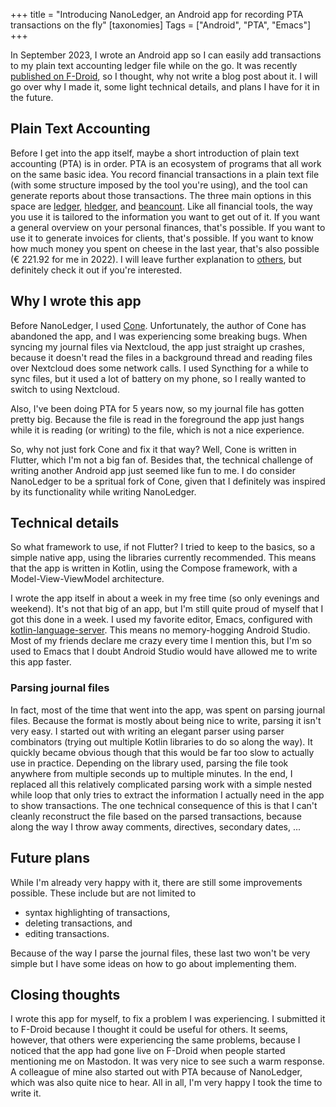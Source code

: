 +++
title = "Introducing NanoLedger, an Android app for recording PTA transactions on the fly"
[taxonomies]
Tags = ["Android", "PTA", "Emacs"]
+++

In September 2023, I wrote an Android app so I can easily add transactions to my plain text accounting ledger file while on the go.
It was recently [published on F-Droid](https://f-droid.org/en/packages/be.chvp.nanoledger/), so I thought, why not write a blog post about it.
I will go over why I made it, some light technical details, and plans I have for it in the future.

<!-- more -->

## Plain Text Accounting

Before I get into the app itself, maybe a short introduction of plain text accounting (PTA) is in order.
PTA is an ecosystem of programs that all work on the same basic idea.
You record financial transactions in a plain text file (with some structure imposed by the tool you're using), and the tool can generate reports about those transactions.
The three main options in this space are [ledger](https://www.ledger-cli.org/), [hledger](https://hledger.org/), and [beancount](https://beancount.github.io/).
Like all financial tools, the way you use it is tailored to the information you want to get out of it.
If you want a general overview on your personal finances, that's possible.
If you want to use it to generate invoices for clients, that's possible.
If you want to know how much money you spent on cheese in the last year, that's also possible (€ 221.92 for me in 2022).
I will leave further explanation to [others](https://plaintextaccounting.org/), but definitely check it out if you're interested.

## Why I wrote this app

Before NanoLedger, I used [Cone](https://github.com/bradyt/cone).
Unfortunately, the author of Cone has abandoned the app, and I was experiencing some breaking bugs.
When syncing my journal files via Nextcloud, the app just straight up crashes, because it doesn't read the files in a background thread and reading files over Nextcloud does some network calls.
I used Syncthing for a while to sync files, but it used a lot of battery on my phone, so I really wanted to switch to using Nextcloud.

Also, I've been doing PTA for 5 years now, so my journal file has gotten pretty big.
Because the file is read in the foreground the app just hangs while it is reading (or writing) to the file, which is not a nice experience.

So, why not just fork Cone and fix it that way?
Well, Cone is written in Flutter, which I'm not a big fan of.
Besides that, the technical challenge of writing another Android app just seemed like fun to me.
I do consider NanoLedger to be a spritual fork of Cone, given that I definitely was inspired by its functionality while writing NanoLedger.

## Technical details

So what framework to use, if not Flutter?
I tried to keep to the basics, so a simple native app, using the libraries currently recommended.
This means that the app is written in Kotlin, using the Compose framework, with a Model-View-ViewModel architecture.

I wrote the app itself in about a week in my free time (so only evenings and weekend).
It's not that big of an app, but I'm still quite proud of myself that I got this done in a week.
I used my favorite editor, Emacs, configured with [kotlin-language-server](https://github.com/fwcd/kotlin-language-server).
This means no memory-hogging Android Studio.
Most of my friends declare me crazy every time I mention this, but I'm so used to Emacs that I doubt Android Studio would have allowed me to write this app faster.

### Parsing journal files

In fact, most of the time that went into the app, was spent on parsing journal files.
Because the format is mostly about being nice to write, parsing it isn't very easy.
I started out with writing an elegant parser using parser combinators (trying out multiple Kotlin libraries to do so along the way).
It quickly became obvious though that this would be far too slow to actually use in practice.
Depending on the library used, parsing the file took anywhere from multiple seconds up to multiple minutes.
In the end, I replaced all this relatively complicated parsing work with a simple nested while loop that only tries to extract the information I actually need in the app to show transactions.
The one technical consequence of this is that I can't cleanly reconstruct the file based on the parsed transactions, because along the way I throw away comments, directives, secondary dates, ...

## Future plans

While I'm already very happy with it, there are still some improvements possible.
These include but are not limited to
* syntax highlighting of transactions,
* deleting transactions, and
* editing transactions.

Because of the way I parse the journal files, these last two won't be very simple but I have some ideas on how to go about implementing them.

## Closing thoughts

I wrote this app for myself, to fix a problem I was experiencing.
I submitted it to F-Droid because I thought it could be useful for others.
It seems, however, that others were experiencing the same problems, because I noticed that the app had gone live on F-Droid when people started mentioning me on Mastodon.
It was very nice to see such a warm response.
A colleague of mine also started out with PTA because of NanoLedger, which was also quite nice to hear.
All in all, I'm very happy I took the time to write it.

